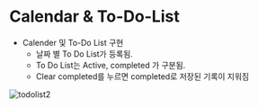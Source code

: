 # Calendar & To-Do-List
 - Calender 및 To-Do List 구현
   * 날짜 별 To Do List가 등록됨.
   * To Do List는 Active, completed 가 구분됨.
   * Clear completed를 누르면 completed로 저장된 기록이 지워짐
   
![todolist2](https://user-images.githubusercontent.com/48754671/73320735-a8e5c180-4283-11ea-9169-688bd5f69d57.gif)


